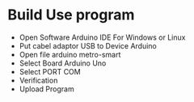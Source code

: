 # Build Use program
<ul>
  <li>Open Software Arduino IDE For Windows or Linux</li>
  <li>Put cabel adaptor USB to Device Arduino</li>
  <li>Open file arduino metro-smart</li>
  <li>Select Board Arduino Uno</li>
  <li>Select PORT COM</li>
  <li>Verification</li>
  <li>Upload Program</li>
</ul>
